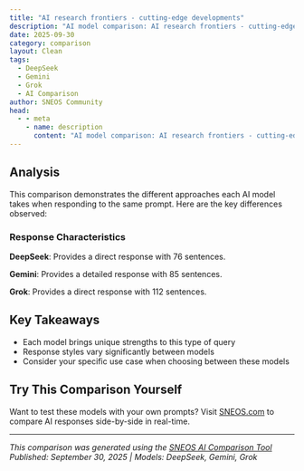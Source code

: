 ```yaml
---
title: "AI research frontiers - cutting-edge developments"
description: "AI model comparison: AI research frontiers - cutting-edge developments..."
date: 2025-09-30
category: comparison
layout: Clean
tags:
  - DeepSeek
  - Gemini
  - Grok
  - AI Comparison
author: SNEOS Community
head:
  - - meta
    - name: description
      content: "AI model comparison: AI research frontiers - cutting-edge developments..."
---
```


<ChatComparison
  title="AI research frontiers - cutting-edge developments"
  prompt="AI research frontiers - cutting-edge developments"
  :responses='{
    "DeepSeek": "Of course. The field of AI is moving at a breathtaking pace, with progress happening on multiple frontiers simultaneously. The cutting edge is no longer just about making bigger models, but about making them more capable, efficient, trustworthy, and integrated with the real world.\n\nHere is a breakdown of the most significant cutting-edge developments and research frontiers in AI.\n\n---\n\n### 1. The Leap Toward Artificial General Intelligence (AGI)\n\nThis is the ultimate frontier, and recent developments suggest we are inching closer to foundational capabilities that could lead to AGI.\n\n*   **Reasoning and Planning:** Moving beyond pattern recognition to actual logical reasoning and multi-step planning. Google\u0027s **Gemini 1.5** and OpenAI\u0027s **o1 models** (like GPT-4o) are pioneers here, showing an ability to \u0022think\u0022 through problems (a \u0022chain of thought\u0022) before answering, much like a human would.\n*   **Multi-Modality as a Foundation:** The newest models are natively multi-modal, meaning they understand and generate text, images, audio, and video from the ground up. This creates a much richer \u0022world model\u0022 for the AI, a key component of general intelligence. The ability to relate a concept in text to an image and a sound is a profound step.\n*   **AI Agents:** This is a paradigm shift from using AI as a passive tool (a chatbot) to an **active partner**. AI Agents can be given a high-level goal (e.g., \u0022Plan and book a full vacation for me to Japan\u0022) and then autonomously break it down into steps: researching flights, checking hotel availability, creating an itinerary, and booking everything. This requires memory, tool use (web browsers, APIs), and planning.\n\n### 2. Scaling and Efficiency: The Engine of Progress\n\nThe \u0022bigger is better\u0022 paradigm is being challenged and refined.\n\n*   **The End of the \u0022Scale is All You Need\u0022 Era:** Researchers are finding that simply adding more data and parameters leads to diminishing returns. The new focus is on **data quality**. Projects like **Llama 3** from Meta emphasized \u0022high-quality training data\u0022 over sheer volume.\n*   **Mixture-of-Experts (MoE):** A revolutionary architecture where a model has many different \u0022expert\u0022 networks. For any given input, only a few experts are activated. This makes models vastly more efficient (faster and cheaper to run) while maintaining a massive parameter count. This is a key innovation behind models like Mixtral 8x7B and GPT-4.\n*   **Long Context Windows:** Models can now process and reason over enormous amounts of information at once. Gemini 1.5\u0027s 1-million-token context window allows it to analyze hours of video, entire codebases, or lengthy books in a single prompt. This is critical for complex tasks like legal document review or scientific literature synthesis.\n\n### 3. AI for Science and Discovery (AI4Science)\n\nThis is arguably one of the most impactful frontiers, where AI is accelerating human knowledge.\n\n*   **AlphaFold 2 \u0026 3 (DeepMind):** A landmark achievement that solved the 50-year-old \u0022protein folding problem.\u0022 It can predict the 3D structure of a protein from its amino acid sequence with incredible accuracy, revolutionizing drug discovery and biology. AlphaFold 3 extends this to a vast array of biomolecular interactions.\n*   **GNoME (Google DeepMind):** A deep learning tool that has discovered **2.2 million new crystals**, equivalent to nearly 800 years\u0027 worth of knowledge. This is a massive leap for materials science, potentially leading to better batteries, superconductors, and microchips.\n*   **AI in Climate Science:** Models are being used to predict extreme weather with higher resolution, optimize carbon capture materials, and manage complex energy grids.\n\n### 4. Embodied AI and Robotics\n\nConnecting AI \u0022brains\u0022 to physical bodies to interact with the real world.\n\n*   **Foundation Models for Robotics:** Instead of training a robot for one specific task, researchers are building general-purpose robot \u0022brains\u0022 (like Google\u0027s **RT-2**) that can translate language and vision into physical actions. You can now tell a robot \u0022I\u0027m hungry, bring me an apple,\u0022 and it can understand and execute the task without specific pre-training.\n*   **Sim-to-Real Transfer:** Training AI in hyper-realistic simulations (like NVIDIA\u0027s Isaac Lab) and then transferring that learned policy to a physical robot, drastically reducing cost and time.\n*   **Humanoid Robots:** The recent explosion of humanoid robots (from Tesla, Figure, 1X, Boston Dynamics) is driven by the belief that embodied AI is ready to leave the lab and enter factories, warehouses, and eventually homes.\n\n### 5. Open Source vs. Closed Source\n\nThis is a major cultural and strategic frontier.\n\n*   **The Open-Source Surge:** Models like **Meta\u0027s Llama series** have democratized access to powerful AI. This has led to an explosion of innovation, fine-tuned variants, and community-driven development that often outpaces the closed-source giants.\n*   **The Closed-Source Advantage:** Companies like OpenAI, Google, and Anthropic argue that keeping their most powerful models closed is necessary for safety, security, and funding the immense compute required for the next breakthroughs.\n\n### 6. Safety, Alignment, and Governance\n\nAs AI becomes more powerful, ensuring it is safe and aligned with human values is a critical frontier.\n\n*   **Interpretability (XAI):** The effort to \u0022open the black box\u0022 and understand *why* a model makes a certain decision. This is crucial for debugging, trust, and safety.\n*   **Robustness and Reliability:** Making models resistant to \u0022jailbreaks\u0022 and adversarial attacks, and ensuring they behave predictably even on unfamiliar inputs.\n*   **AI Governance and Policy:** A global race to establish rules and regulations for AI development and deployment. The EU AI Act, the US Executive Order on AI, and international summits are shaping the playing field.\n\n### 7. Generative AI\u0027s Next Wave\n\nMoving beyond static images and text.\n\n*   **Video Generation:** Models like OpenAI\u0027s **Sora**, Kling AI, and others are demonstrating an ability to generate highly realistic and coherent short video clips from text prompts. This is the next major media disruption.\n*   **3D and World Generation:** Generating entire 3D assets and environments from text or images, which will be foundational for the metaverse, game development, and virtual prototyping.\n*   **Real-Time Generation and Interaction:** The ability for AI to generate and modify content in real-time in response to user input, enabling entirely new forms of interactive entertainment and design tools.\n\n---\n\n### Summary: The Overarching Trends\n\nThe cutting edge is defined by a convergence of these themes:\n\n1.  **From Passive to Active:** Moving from chatbots to **AI Agents**.\n2.  **From Single-Modal to Foundational Multi-Modal:** Building models that see, hear, and reason as one system.\n3.  **From Big to Smart \u0026 Efficient:** Prioritizing data quality and architectures like **MoE** over brute-force scaling.\n4.  **From Digital to Physical:** Connecting AI to the real world through **robotics** and scientific discovery.\n5.  **From Capability to Responsibility:** An intense focus on **safety, alignment, and governance** as capabilities soar.\n\nThe most exciting developments are happening at the intersection of these frontiers\u2014for example, an **efficient, multi-modal AI agent** that can safely conduct scientific experiments in a robotics lab. We are no longer just refining a technology; we are actively building a new kind of intelligence.",
    "Gemini": "The field of AI is rapidly evolving, with exciting developments pushing the boundaries of what\u0027s possible. Here\u0027s a breakdown of some of the most prominent AI research frontiers and cutting-edge developments:\n\n**1. Generative AI Advancements:**\n\n*   **Text-to-Anything (X):** Moving beyond just images and text. Generative models are now being developed to create audio, video, 3D models, code, and even molecules from textual descriptions.  This has implications for drug discovery, materials science, and content creation across various media.\n*   **Controllable Generation:** Focus on fine-grained control over the generative process.  Instead of just prompting, researchers are exploring techniques to explicitly guide the AI to produce specific outcomes, like editing attributes in generated images or controlling the narrative structure of generated text.\n*   **Efficiency and Real-time Generation:**  Reducing the computational cost and latency of generative models.  This is crucial for deploying AI-powered content creation tools on edge devices or in real-time interactive applications. Distillation techniques, specialized hardware, and optimized architectures are key areas of research.\n*   **Multimodal Generation and Understanding:**  Models that can seamlessly integrate and generate content across multiple modalities (text, images, audio, video).  This leads to more realistic and expressive AI systems.  For instance, AI that can understand a video and generate a relevant soundtrack or create an image based on a textual description and an audio clip.\n*   **Explainable Generative AI:**  Understanding the reasoning behind a generative model\u0027s output.  Why did the AI generate this specific image based on the given prompt?  This is crucial for building trust and ensuring responsible use, particularly in sensitive applications.\n\n**2. Foundation Models: Towards General-Purpose AI:**\n\n*   **Scaling Laws and Emergent Abilities:**  Continuing to explore the scaling laws of large language models (LLMs) and other foundation models.  Researchers are investigating how model size, training data, and computational resources impact performance and the emergence of novel capabilities.\n*   **Multitask Learning and Transfer Learning:** Training a single model to perform a wide range of tasks, enabling it to adapt quickly to new problems with minimal fine-tuning.  Foundation models excel at this, learning general-purpose representations that can be transferred to various downstream applications.\n*   **Improving Robustness and Reliability:** Addressing issues like hallucination (generating false information), bias, and vulnerability to adversarial attacks in foundation models.  Robustness is crucial for deploying these models in real-world settings where accuracy and reliability are paramount.\n*   **Efficient Fine-tuning and Adaptation:**  Developing techniques to efficiently fine-tune large foundation models for specific tasks or datasets without requiring massive computational resources.  Parameter-efficient fine-tuning methods are gaining traction.\n*   **Long-Context Understanding:** Expanding the context window of LLMs to process and reason about longer documents, conversations, and complex data streams.  This enables more sophisticated applications like summarizing long books, analyzing legal documents, and engaging in extended dialogues.\n\n**3.  Reinforcement Learning (RL) Advances:**\n\n*   **Offline Reinforcement Learning:**  Learning optimal policies from pre-collected datasets without requiring active interaction with the environment.  This is crucial for applications where data collection is expensive, dangerous, or time-consuming, such as robotics and healthcare.\n*   **Hierarchical Reinforcement Learning:**  Decomposing complex tasks into hierarchical sub-tasks, enabling RL agents to learn more efficiently and solve problems that require long-term planning.\n*   **Safe Reinforcement Learning:**  Developing RL algorithms that ensure safety and constraint satisfaction during training and deployment.  This is essential for applications where unintended consequences can be harmful, such as autonomous driving and industrial control.\n*   **Multi-Agent Reinforcement Learning (MARL):**  Training multiple agents to interact and cooperate in a shared environment.  This is relevant to applications like robotics, autonomous driving, and game playing.\n*   **Reinforcement Learning from Human Feedback (RLHF):** Using human feedback to guide the training of RL agents, enabling them to learn more complex and nuanced behaviors.  This is particularly useful for applications where the reward function is difficult to define explicitly.\n\n**4.  Neuro-Symbolic AI:**\n\n*   **Integrating Neural Networks and Symbolic Reasoning:**  Combining the strengths of neural networks (pattern recognition, perception) and symbolic reasoning (logic, knowledge representation) to create more robust and explainable AI systems.\n*   **Knowledge Graph Integration:**  Leveraging knowledge graphs to provide structured knowledge to neural networks, enabling them to reason about relationships and make more informed decisions.\n*   **Program Synthesis:**  Automatically generating computer programs from high-level specifications or examples.  This can automate software development and make programming more accessible to non-experts.\n*   **Explainable AI (XAI):**  Developing techniques to make AI systems more transparent and understandable.  Neuro-symbolic AI offers a natural framework for XAI by providing symbolic explanations for neural network behavior.\n*   **Commonsense Reasoning:**  Enabling AI systems to reason about the world in a way that is similar to humans, using common sense knowledge and intuitive understanding.\n\n**5.  Robotics and Embodied AI:**\n\n*   **End-to-End Learning for Robotics:**  Training robots to perform complex tasks directly from raw sensory input to motor commands, without requiring explicit programming.\n*   **Sim-to-Real Transfer:**  Training robots in simulated environments and then transferring the learned policies to real-world robots.  This reduces the cost and risk of training robots in the real world.\n*   **Human-Robot Interaction (HRI):**  Developing robots that can interact with humans in a natural and intuitive way.  This includes speech recognition, natural language understanding, and gesture recognition.\n*   **Soft Robotics:**  Designing robots with flexible and deformable bodies, enabling them to navigate complex environments and interact with delicate objects.\n*   **Bio-inspired Robotics:**  Developing robots that are inspired by the principles of biology, such as the movement of animals or the structure of plants.\n\n**6.  AI for Science and Discovery:**\n\n*   **Drug Discovery and Development:**  Using AI to accelerate the discovery and development of new drugs.  This includes target identification, drug design, clinical trial optimization, and personalized medicine.\n*   **Materials Science:**  Using AI to design and discover new materials with desired properties.  This includes predicting material properties, optimizing material synthesis, and discovering novel materials for energy storage and other applications.\n*   **Climate Change Modeling and Prediction:**  Using AI to improve climate change models and predict future climate scenarios.  This includes analyzing climate data, simulating climate processes, and developing strategies for mitigating climate change.\n*   **Fundamental Scientific Research:**  Using AI to accelerate scientific discovery in fields such as physics, chemistry, and biology.  This includes analyzing large datasets, identifying patterns, and generating new hypotheses.\n*   **Astronomy and Space Exploration:** Analyzing astronomical data to discover new celestial objects and phenomena, as well as developing autonomous systems for space exploration.\n\n**7.  Ethical and Responsible AI:**\n\n*   **Bias Detection and Mitigation:**  Developing techniques to detect and mitigate bias in AI systems.  This includes addressing bias in training data, algorithms, and evaluation metrics.\n*   **Fairness and Equity:**  Ensuring that AI systems are fair and equitable to all individuals and groups.  This includes considering the potential impact of AI systems on marginalized communities.\n*   **Transparency and Explainability:**  Making AI systems more transparent and explainable, so that users can understand how they work and why they make certain decisions.\n*   **Privacy and Security:**  Protecting the privacy and security of data used by AI systems.  This includes developing techniques for anonymization, differential privacy, and secure multi-party computation.\n*   **AI Governance and Policy:**  Developing policies and regulations to govern the development and deployment of AI systems.  This includes addressing issues such as accountability, responsibility, and oversight.\n\n**8.  AI Hardware and Architectures:**\n\n*   **Neuromorphic Computing:**  Developing computer architectures that are inspired by the structure and function of the human brain.\n*   **Quantum Computing:**  Exploring the potential of quantum computers for solving AI problems that are intractable for classical computers.\n*   **Specialized AI Accelerators:**  Designing hardware accelerators that are optimized for specific AI tasks, such as deep learning inference and training.  Examples include GPUs, TPUs, and FPGAs.\n*   **Edge Computing:**  Deploying AI models on edge devices, such as smartphones, robots, and sensors, to enable real-time processing and reduce latency.\n*   **In-Memory Computing:**  Performing computations directly within memory chips, eliminating the need to move data between memory and processing units.\n\n**Key Takeaways:**\n\n*   **The field is highly interdisciplinary:** Progress requires collaboration between researchers in AI, computer science, mathematics, statistics, neuroscience, and other fields.\n*   **Ethical considerations are paramount:** As AI becomes more powerful, it\u0027s crucial to address the ethical and societal implications of AI technology.\n*   **Continuous learning and adaptation are essential:** The rapid pace of innovation means that AI professionals need to stay up-to-date on the latest research and developments.\n\nThis is not an exhaustive list, but it highlights some of the most exciting and promising areas of AI research today. The coming years are likely to bring even more breakthroughs as researchers continue to push the boundaries of what\u0027s possible with AI.\n",
    "Grok": "Artificial Intelligence (AI) research is advancing rapidly, pushing the boundaries of technology and its applications across various domains. Below are some of the most cutting-edge developments and frontiers in AI research as of 2023, based on recent trends, academic publications, and industry advancements:\n\n---\n\n### 1. General Intelligence (AGI) and Beyond Narrow AI\n- **Overview**: The pursuit of Artificial General Intelligence (AGI), where machines can perform any intellectual task a human can, remains a long-term goal. Current AI systems are \u0022narrow,\u0022 excelling in specific tasks (e.g., image recognition, language translation) but lacking general reasoning and adaptability.\n- **Cutting-Edge Developments**:\n  - Research into architectures that combine reasoning, learning, and memory to mimic human cognitive processes (e.g., DeepMind\u0027s work on \u0022Perceiver\u0022 models for multimodal learning).\n  - Exploration of \u0022System 2 Thinking\u0022 in AI, focusing on slow, deliberate reasoning (as opposed to fast, intuitive \u0022System 1 Thinking\u0022) to solve complex, abstract problems.\n  - Efforts to create AI systems with *common sense reasoning* using large-scale knowledge graphs and symbolic AI integration.\n\n- **Challenges**: Scaling narrow AI to AGI without catastrophic failures, ensuring safety and alignment with human values, and addressing ethical dilemmas.\n\n---\n\n### 2. Foundation Models and Large Language Models (LLMs)\n- **Overview**: Foundation models, such as large language models (LLMs) like GPT-4, LLaMA, and Claude, are pretrained on massive datasets to perform a wide range of tasks with minimal fine-tuning.\n- **Cutting-Edge Developments**:\n  - **Multimodality**: Integration of text, image, audio, and video understanding in a single model (e.g., Google\u2019s Gemini, OpenAI\u2019s DALL-E 3, and CLIP for vision-language tasks).\n  - **Efficiency and Scalability**: Innovations in model compression, quantization, and sparse training to reduce computational costs (e.g., Mixture of Experts architectures).\n  - **Reasoning and Tool Use**: LLMs are being trained to use external tools (like calculators or web search) and perform step-by-step reasoning (e.g., chain-of-thought prompting).\n  - **Personalization**: Adapting foundation models to individual user preferences via few-shot learning or reinforcement learning from human feedback (RLHF).\n\n- **Frontiers**: Developing LLMs that require less data and energy for training, addressing biases in outputs, and ensuring factual accuracy and trustworthiness.\n\n---\n\n### 3. AI for Scientific Discovery\n- **Overview**: AI is increasingly used to accelerate scientific research in fields like biology, physics, and materials science, often surpassing human capabilities in pattern recognition and simulation.\n- **Cutting-Edge Developments**:\n  - **Protein Folding**: DeepMind\u2019s AlphaFold has revolutionized biology by predicting protein structures with unprecedented accuracy, aiding drug discovery and disease research.\n  - **Materials Science**: AI models are being used to discover new materials with desired properties (e.g., for batteries or superconductors) by simulating molecular interactions.\n  - **Physics and Astronomy**: AI is helping model complex systems like black holes, climate patterns, and particle interactions, as well as processing vast datasets from telescopes and colliders.\n  - **Automated Hypothesis Generation**: AI systems are beginning to propose novel scientific hypotheses by identifying patterns in data that humans might overlook.\n\n- **Frontiers**: Building AI systems that can independently design experiments, interpret results, and iterate on scientific theories.\n\n---\n\n### 4. AI Safety and Alignment\n- **Overview**: As AI systems become more powerful, ensuring they are safe, ethical, and aligned with human values is a critical research frontier.\n- **Cutting-Edge Developments**:\n  - **Value Alignment**: Techniques like RLHF are used to align AI behaviors with human preferences, though challenges remain in defining \u0022human values\u0022 universally.\n  - **Explainability and Interpretability**: Research into making AI decision-making transparent (e.g., SHAP and LIME for model explanations) to detect biases or errors.\n  - **Robustness and Adversarial Defense**: Developing AI that resists adversarial attacks (e.g., manipulated inputs designed to fool models).\n  - **Catastrophic Risk Mitigation**: Studies on preventing unintended consequences of AGI, including \u0022off-switch\u0022 mechanisms and containment strategies.\n\n- **Frontiers**: Creating frameworks for global AI governance, addressing misuse (e.g., deepfakes, autonomous weapons), and ensuring fairness across diverse cultural contexts.\n\n---\n\n### 5. Neuromorphic Computing and Brain-Inspired AI\n- **Overview**: Inspired by the human brain, neuromorphic computing aims to build hardware and algorithms that mimic neural processes for more efficient and adaptive AI.\n- **Cutting-Edge Developments**:\n  - **Spiking Neural Networks (SNNs)**: Unlike traditional neural networks, SNNs emulate the event-driven nature of biological neurons, promising lower energy consumption.\n  - **Neuromorphic Chips**: Companies like IBM (TrueNorth) and Intel (Loihi) are developing hardware optimized for brain-like computation.\n  - **Learning Rules**: Research into biologically plausible learning mechanisms, such as Hebbian learning and synaptic plasticity, to enable lifelong learning in AI.\n\n- **Frontiers**: Bridging the gap between biological and artificial intelligence, enabling AI to learn continuously like humans, and scaling neuromorphic systems for practical applications.\n\n---\n\n### 6. Quantum AI and Quantum Machine Learning\n- **Overview**: Quantum computing promises to revolutionize AI by solving problems intractable for classical computers, such as optimization and cryptography.\n- **Cutting-Edge Developments**:\n  - **Quantum Neural Networks (QNNs)**: Combining quantum circuits with machine learning to model complex data relationships.\n  - **Optimization and Sampling**: Leveraging quantum algorithms (e.g., Grover\u2019s search, quantum annealing) to speed up training of AI models.\n  - **Hybrid Systems**: Integrating quantum and classical computing to tackle specific AI tasks, such as drug discovery and logistics optimization.\n\n- **Frontiers**: Overcoming current limitations in quantum hardware (e.g., error rates, qubit stability) and developing practical quantum AI applications.\n\n---\n\n### 7. Autonomous Systems and Embodied AI\n- **Overview**: AI is increasingly embedded in physical systems like robots, drones, and autonomous vehicles, requiring real-world interaction and decision-making.\n- **Cutting-Edge Developments**:\n  - **Robot Learning**: Advances in reinforcement learning and imitation learning enable robots to learn tasks by observing humans or trial and error (e.g., Boston Dynamics\u2019 Atlas).\n  - **Multimodal Perception**: Combining vision, touch, and proprioception (self-awareness of body position) for more natural robotic interactions.\n  - **Swarm Intelligence**: Research into coordinated behavior among multiple agents (e.g., drone swarms for search and rescue).\n  - **Human-Robot Collaboration**: Developing AI that can work alongside humans in dynamic environments, adapting to unpredictable behaviors.\n\n- **Frontiers**: Achieving general-purpose robotic intelligence, ensuring safety in human-AI interactions, and scaling autonomous systems for complex tasks like household assistance.\n\n---\n\n### 8. AI in Creativity and the Arts\n- **Overview**: AI is transforming creative fields by generating art, music, literature, and more, challenging traditional notions of creativity.\n- **Cutting-Edge Developments**:\n  - **Generative Models**: Tools like Stable Diffusion, MidJourney, and DALL-E 3 create high-quality images and videos from text prompts.\n  - **Music and Storytelling**: AI systems compose music (e.g., Google\u2019s Magenta) and write coherent narratives or scripts.\n  - **Interactive Creativity**: AI collaborates with humans in real-time, acting as a creative partner (e.g., AI-assisted design tools).\n\n- **Frontiers**: Understanding the nature of creativity through AI, addressing intellectual property concerns, and enhancing human-AI creative synergies.\n\n---\n\n### 9. Energy-Efficient and Sustainable AI\n- **Overview**: The environmental impact of training large AI models (e.g., carbon footprint of data centers) has spurred research into sustainable AI.\n- **Cutting-Edge Developments**:\n  - **Green AI**: Optimizing algorithms and hardware for lower energy consumption (e.g., sparse models, efficient transformers).\n  - **Edge Computing**: Running AI models on low-power devices to reduce cloud dependency.\n  - **Renewable-Powered AI**: Using renewable energy sources for data centers and AI training.\n\n- **Frontiers**: Balancing AI performance with sustainability, developing lightweight models for resource-constrained environments, and minimizing e-waste from AI hardware.\n\n---\n\n### 10. Ethics, Society, and AI Democratization\n- **Overview**: Ensuring equitable access to AI and mitigating societal risks are becoming central to AI research.\n- **Cutting-Edge Developments**:\n  - **Bias Mitigation**: Techniques to reduce bias in datasets and algorithms, promoting fairness in AI applications like hiring and criminal justice.\n  - **AI Accessibility**: Open-source initiatives and low-cost tools to democratize AI (e.g., Hugging Face, Google Colab).\n  - **Policy and Regulation**: Collaboration between researchers, governments, and organizations to create ethical AI guidelines (e.g., EU AI Act).\n\n- **Frontiers**: Building inclusive AI systems, addressing the digital divide, and preparing society for AI-driven economic and cultural shifts.\n\n---\n\n### Key Organizations and Conferences Driving AI Research\n- **Organizations**: DeepMind, OpenAI, Google Research, Microsoft Research, MIT, Stanford AI Lab, and emerging players in Asia like Baidu and Tencent.\n- **Conferences**: NeurIPS, ICML, AAAI, CVPR, and ICLR are platforms where groundbreaking AI research is often unveiled.\n\n---\n\n### Conclusion\nAI research is at an exciting juncture, with breakthroughs in multimodal learning, scientific discovery, and brain-inspired computing reshaping what\u2019s possible. However, challenges like safety, ethics, and sustainability remain critical to address. Staying updated via arXiv, industry blogs (e.g., Google AI Blog, OpenAI Blog), and academic conferences is essential to follow these rapidly evolving frontiers. What specific area of AI research are you most interested in diving deeper into?"
  }'
  published-date="22:46"
/>

## Analysis

This comparison demonstrates the different approaches each AI model takes when responding to the same prompt. Here are the key differences observed:

### Response Characteristics

**DeepSeek**: Provides a direct response with 76 sentences. 

**Gemini**: Provides a detailed response with 85 sentences. 

**Grok**: Provides a direct response with 112 sentences. 

## Key Takeaways

- Each model brings unique strengths to this type of query
- Response styles vary significantly between models
- Consider your specific use case when choosing between these models

## Try This Comparison Yourself

Want to test these models with your own prompts? Visit [SNEOS.com](https://sneos.com) to compare AI responses side-by-side in real-time.

---

*This comparison was generated using the [SNEOS AI Comparison Tool](https://sneos.com)*
*Published: September 30, 2025 | Models: DeepSeek, Gemini, Grok*
